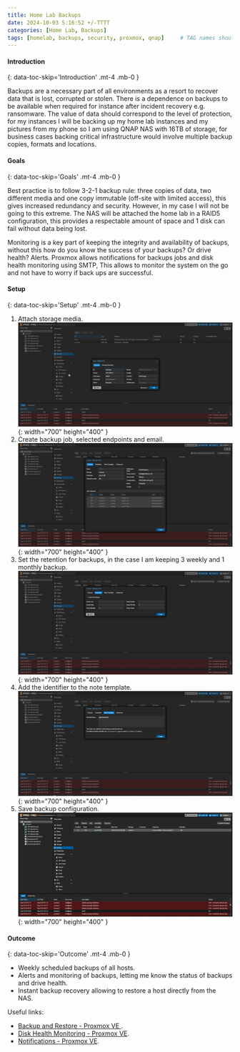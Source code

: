 ```yaml
---
title: Home Lab Backups
date: 2024-10-03 5:16:52 +/-TTTT
categories: [Home Lab, Backups]
tags: [homelab, backups, security, proxmox, qnap]     # TAG names should always be lowercase
---
```


####  Introduction
{: data-toc-skip='Introduction' .mt-4 .mb-0 }

Backups are a necessary part of all environments as a resort to recover data that is lost, corrupted or stolen. There is a dependence on backups to be available when required for instance after incident recovery e.g. ransomware. The value of data should correspond to the level of protection, for my instances I will be backing up my home lab instances and my pictures from my phone so I am using QNAP NAS with 16TB of storage, for business cases backing critical infrastructure would involve multiple backup copies, formats and locations.


####  Goals
{: data-toc-skip='Goals' .mt-4 .mb-0 }

Best practice is to follow 3-2-1 backup rule: three copies of data, two different media and one copy immutable (off-site with limited access), this gives increased redundancy and security. However, in my case I will not be going to this extreme. The NAS will be attached the home lab in a RAID5 configuration, this provides a respectable amount of space and 1 disk can fail without data being lost.

Monitoring is a key part of keeping the integrity and availability of backups, without this how do you know the success of your backups? Or drive health? Alerts. Proxmox allows notifications for backups jobs and disk health monitoring using SMTP, This allows to monitor the system on the go and not have to worry if back ups are successful.

####  Setup
{: data-toc-skip='Setup' .mt-4 .mb-0 }

1. Attach storage media.
![Desktop View](/assets/images/pages/home_lab_backups/setup_backup_1.png){: width="700" height="400" }
2. Create backup job, selected endpoints and email.
![Desktop View](/assets/images/pages/home_lab_backups/setup_backup_2.png){: width="700" height="400" }
3. Set the retention for backups, in the case I am keeping 3 weekly and 1 monthly backup.
![Desktop View](/assets/images/pages/home_lab_backups/setup_backup_3.png){: width="700" height="400" }
4. Add the identifier to the note template.
![Desktop View](/assets/images/pages/home_lab_backups/setup_backup_4.png){: width="700" height="400" }
5. Save backup configuration.
![Desktop View](/assets/images/pages/home_lab_backups/setup_backup_5.png){: width="700" height="400" }

####  Outcome
{: data-toc-skip='Outcome' .mt-4 .mb-0 }

- Weekly scheduled backups of all hosts.
- Alerts and monitoring of backups, letting me know the status of backups and drive health.
- Instant backup recovery allowing to restore a host directly from the NAS.

Useful links:
- [Backup and Restore - Proxmox VE ](https://pve.proxmox.com/wiki/Backup_and_Restore).
- [Disk Health Monitoring - Proxmox VE](https://pve.proxmox.com/mediawiki/index.php?title=Disk_Health_Monitoring&action=edit).
- [Notifications - Proxmox VE](https://pve.proxmox.com/wiki/Notifications#:~:text=Backup%20jobs%20have%20a%20configurable).